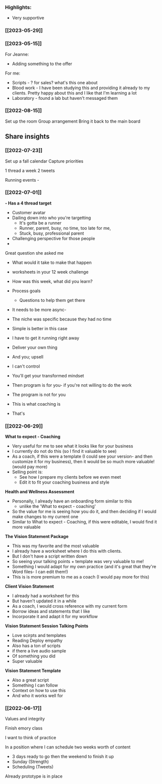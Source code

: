 ### Highlights:
- Very supportive

### [[2023-05-29]]



### [[2023-05-15]]

For Jeanne:
- Adding something to the offer

For me:
- Scripts - ? for sales? what's this one about
- Blood work - I have been studying this and providing it already to my clients. Pretty happy about this and I like that I'm learning a lot
- Laboratory - found a lab but haven't messaged them

### [[2022-08-15]]

Set up the room
Group arrangement
Bring it back to the main board

Share insights 
- 

### [[2022-07-23]]

Set up a fall calendar
Capture priorities

1 thread a week
2 tweets

Running events - 

### [[2022-07-01]]

**- Has a 4 thread target**
- Customer avatar
- Dailing down into who you're targetting
	- It's gotta be a runner
	- Runner, parent, busy, no time, too late for me,
	- Stuck, busy, professional parent
- Challenging perspective for those people
- 

Great question she asked me
- What would it take to make that happen

- worksheets in your 12 week challenge
- How was this week, what did you learn?
- Process goals
	- Questions to help them get there
- It needs to be more async-
- The niche was specific because they had no time
- Simple is better in this case

- I have to get it running right away
- Deliver your own thing
- And you; upsell
- I can't control

- You'll get your transformed mindset
- Then program is for you- if you're not willing to do the work
- The program is not for you
- This is what coaching is
- That's 

### [[2022-06-29]]

**What to expect - Coaching**
- Very useful for me to see what it looks like for your business
- I currently do not do this (so I find it valuable to see)
- As a coach, if this were a template (I could see your version- and then customize it for my business), then it would be so much more valuable! (would pay more)
- Selling point is:
	- See how I prepare my clients before we even meet
	- Edit it to fit your coaching business and style

**Health and Wellness Assessment**
- Personally, I already have an onboarding form similar to this
	- unlike the 'What to expect - coaching'
- So the value for me is seeing how you do it, and then deciding if I would make changes to my current one
- Similar to What to expect - Coaching, if this were editable, I would find it more valuable


**The Vision Statement Package**
- This was my favorite and the most valuable
- I already have a worksheet where I do this with clients.
- But I don't have a script written down
- So seeing your talking points + template was very valuable to me!
- Something I would adapt for my own practice (and it's great that they're Word files- I can edit them!)
- This is is more premium to me as a coach (I would pay more for this)


**Client Vision Statement**
- I already had a worksheet for this
- But haven't updated it in a while
- As a coach, I would cross reference with my current form
- Borrow ideas and statements that I like
- Incorporate it and adapt it for my workflow

**Vision Statement Session Talking Points**
- Love scirpts and templates
- Reading Deploy empathy
- Also has a ton of scripts
- if there a live audio sample
- Of something you did
- Super valuable

**Vision Statement Template**
- Also a great script
- Something I can follow
- Context on how to use this
- And who it works well for


### [[2022-06-17]]

Values
and integrity

Finish emory class

I want to think of practice

In a position where I can schedule two weeks worth of content
- 3 days ready to go then the weekend to finish it up
- Sunday (Strength)
- Scheduling (Tweets)

Already prototype is in place